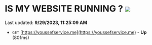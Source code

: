 # IS MY WEBSITE RUNNING ? [![](https://img.shields.io/static/v1?label=Sponsor&message=%E2%9D%A4&logo=GitHub&color=%23fe8e86)](https://github.com/sponsors/<username>)

Last updated: **9/29/2023, 11:25:09 AM**

- `GET` [https://youssefservice.me](https://youssefservice.me) - **Up** (801ms)
